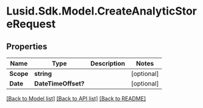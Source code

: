 # Lusid.Sdk.Model.CreateAnalyticStoreRequest
## Properties

Name | Type | Description | Notes
------------ | ------------- | ------------- | -------------
**Scope** | **string** |  | [optional] 
**Date** | **DateTimeOffset?** |  | [optional] 

[[Back to Model list]](../README.md#documentation-for-models) [[Back to API list]](../README.md#documentation-for-api-endpoints) [[Back to README]](../README.md)

